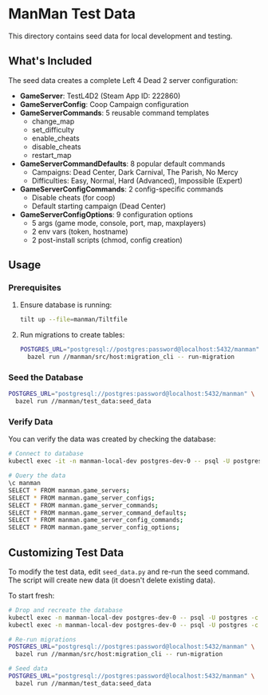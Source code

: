 # ManMan Test Data

This directory contains seed data for local development and testing.

## What's Included

The seed data creates a complete Left 4 Dead 2 server configuration:

- **GameServer**: TestL4D2 (Steam App ID: 222860)
- **GameServerConfig**: Coop Campaign configuration
- **GameServerCommands**: 5 reusable command templates
  - change_map
  - set_difficulty
  - enable_cheats
  - disable_cheats
  - restart_map
- **GameServerCommandDefaults**: 8 popular default commands
  - Campaigns: Dead Center, Dark Carnival, The Parish, No Mercy
  - Difficulties: Easy, Normal, Hard (Advanced), Impossible (Expert)
- **GameServerConfigCommands**: 2 config-specific commands
  - Disable cheats (for coop)
  - Default starting campaign (Dead Center)
- **GameServerConfigOptions**: 9 configuration options
  - 5 args (game mode, console, port, map, maxplayers)
  - 2 env vars (token, hostname)
  - 2 post-install scripts (chmod, config creation)

## Usage

### Prerequisites

1. Ensure database is running:
   ```bash
   tilt up --file=manman/Tiltfile
   ```

2. Run migrations to create tables:
   ```bash
   POSTGRES_URL="postgresql://postgres:password@localhost:5432/manman" \
     bazel run //manman/src/host:migration_cli -- run-migration
   ```

### Seed the Database

```bash
POSTGRES_URL="postgresql://postgres:password@localhost:5432/manman" \
  bazel run //manman/test_data:seed_data
```

### Verify Data

You can verify the data was created by checking the database:

```bash
# Connect to database
kubectl exec -it -n manman-local-dev postgres-dev-0 -- psql -U postgres -d manman

# Query the data
\c manman
SELECT * FROM manman.game_servers;
SELECT * FROM manman.game_server_configs;
SELECT * FROM manman.game_server_commands;
SELECT * FROM manman.game_server_command_defaults;
SELECT * FROM manman.game_server_config_commands;
SELECT * FROM manman.game_server_config_options;
```

## Customizing Test Data

To modify the test data, edit `seed_data.py` and re-run the seed command. The script will create new data (it doesn't delete existing data).

To start fresh:

```bash
# Drop and recreate the database
kubectl exec -n manman-local-dev postgres-dev-0 -- psql -U postgres -c "DROP DATABASE manman;"
kubectl exec -n manman-local-dev postgres-dev-0 -- psql -U postgres -c "CREATE DATABASE manman;"

# Re-run migrations
POSTGRES_URL="postgresql://postgres:password@localhost:5432/manman" \
  bazel run //manman/src/host:migration_cli -- run-migration

# Seed data
POSTGRES_URL="postgresql://postgres:password@localhost:5432/manman" \
  bazel run //manman/test_data:seed_data
```
